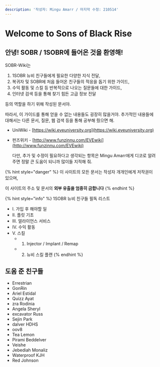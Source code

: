 ```yaml
---
description: '작성자: Mingu Amarr / 마지막 수정: 210514'
---
```


# Welcome to Sons of Black Rise

## 안녕! SOBR / 1SOBR에 들어온 것을 환영해!

  SOBR-Wiki는

1. 1SOBR 뉴비 친구들에게 필요한 다양한 지식 전달,
2. 복귀자 및 SOBR에 처음 들어온 친구들의 적응을 돕기 위한 가이드,
3. 수익 활동 및 스킬 등 반복적으로 나오는 질문들에 대한 가이드,
4. 인터넷 검색 등을 통해 찾기 힘든 고급 정보 전달

등의 역할을 하기 위해 작성된 문서야.

  따라서, 이 가이드를 통해 얻을 수 없는 내용들도 굉장히 많을거야. 추가적인 내용들에 대해서는 다른 문서, 질문, 웹 검색 등을 통해 공부해 줬으면 해.

* UniWiki    - [https://wiki.eveuniversity.org](https://wiki.eveuniversity.org)
* 펀즈위키  - [http://www.funzinnu.com/EVEwiki](http://www.funzinnu.com/EVEwiki)

  다만,  추가 및 수정이 필요하다고 생각되는 항목은 Mingu Amarr에게 디코로 알려주면 정말 큰 도움이 되니까 많이들 지적해 줘.

{% hint style="danger" %}
이 사이트의 모든 문서는 작성자 개개인에게 저작권이 있으며, 

이 사이트의 주소 및 문서의 **외부 유출을 엄중히 금합니다**
{% endhint %}

{% hint style="info" %}
1SOBR 뉴비 친구들 필독 리스트

* I. 가입 후 해야할 일
* II. 플릿 기초
* III. 얼라이언스 서비스
* IV. 수익 활동
* V. 스킬
  * 1. Injector / Implant / Remap
  * 2. 뉴비 스킬 플랜
{% endhint %}

## 도움 준 친구들

* Errestrian
* GonRin
* Ariel Estidal
* Quizz Ayat
* zra Rodinia
* Angela Sheryl
* excavator Russ
* Sejin Park
* dalver HDHS
* oov8
* Tea Lemon
* Pirami Beddelver
* Veishe
* Jebediah Monaliz
* Waterproof KJH
* Red Johnson

